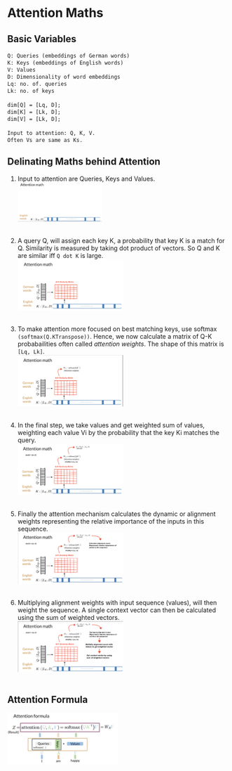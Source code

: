 # Attention Maths

## Basic Variables

```buildoutcfg
Q: Queries (embeddings of German words)
K: Keys (embeddings of English words)
V: Values
D: Dimensionality of word embeddings
Lq: no. of. queries
Lk: no. of keys

dim[Q] = [Lq, D];
dim[K] = [Lk, D];
dim[V] = [Lk, D];

Input to attention: Q, K, V. 
Often Vs are same as Ks.

```

## Delinating Maths behind Attention

1. Input to attention are Queries, Keys and Values. <br>
<img src="../images/15. step - 1.png" width="40%"></img> <br><br>

4. A query Q, will assign each key K, a probability  that key K is a match for Q. Similarity is measured by taking dot
product of vectors. So Q and K are similar iff `Q dot K` is large. <br>
<img src="../images/16. step - 2.png" width="50%"></img> <br><br>

5. To make attention more focused on best matching keys, use softmax `(softmax(Q.KTranspose))`. Hence, we now calculate a matrix of Q-K probabailities
often called *attention weights*. The shape of this matrix is `[Lq, Lk]`.<br>
<img src="../images/17. step - 3 - 1.png" width="50%"></img> <br><br>

6. In the final step, we take values and get weighted sum of values, weighting each value Vi by the probability that the key Ki matches the query.<br>
<img src="../images/17. step - 3.png" width="50%"></img> <br><br>

7. Finally the attention mechanism calculates the dynamic or alignment weights representing the relative importance of the inputs in this sequence.<br>
<img src="../images/18. step - 4.png" width="50%"></img> <br><br>

8. Multiplying alignment weights with input sequence (values), will then weight the sequence. A single context vector can then be calculated using the sum of weighted vectors.<br>
<img src="../images/19. step - 5.png" width="50%"></img> <br><br>

## Attention Formula

<img src="../images/20. attention formula.png" width="50%"></img> <br><br>
